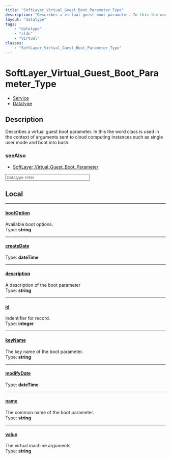 ```yaml
---
title: "SoftLayer_Virtual_Guest_Boot_Parameter_Type"
description: "Describes a virtual guest boot parameter. In this the word class is used in the context of arguments sent to cloud compu... "
layout: "datatype"
tags:
    - "datatype"
    - "sldn"
    - "Virtual"
classes:
    - "SoftLayer_Virtual_Guest_Boot_Parameter_Type"
---
```


# SoftLayer_Virtual_Guest_Boot_Parameter_Type
<div id='service-datatype'>
    <ul id='sldn-reference-tabs'>
    <li id='service'> <a href='/reference/services/SoftLayer_Virtual_Guest_Boot_Parameter_Type' >Service</a></li>    <li id='datatype'> <a href='/reference/datatypes/SoftLayer_Virtual_Guest_Boot_Parameter_Type' >Datatype</a></li>
    </ul>
</div>

## Description 


Describes a virtual guest boot parameter. In this the word class is used in the context of arguments sent to cloud computing instances such as single user mode and boot into bash. 



### seeAlso

* [SoftLayer_Virtual_Guest_Boot_Parameter](/reference/services/SoftLayer_Virtual_Guest_Boot_Parameter )




<!-- Filer BEGIN -->
<div class="view-filters">
        <div class="clearfix">
            <div class="search-input-box">
                <input placeholder="Datatype Filter" onkeyup="titleSearch(inputId='prop-input', divId='properties', elementClass='prop-row')" 
                    type="text" id="prop-input" value="" size="30" maxlength="128" class="form-text">
            </div>
        </div>
</div>
<!-- Filer END -->

<div id="properties" class="content">
<div id="localProperties" class="prop-content" >

## Local
<div class="prop-row">

-----
[bootOption]: #bootoption
#### [bootOption]
Available boot options.  
<span class="type-label">Type: </span>**string**  



</div>
<div class="prop-row">

-----
[createDate]: #createdate
#### [createDate]
  
<span class="type-label">Type: </span>**dateTime**  



</div>
<div class="prop-row">

-----
[description]: #description
#### [description]
A description of the boot parameter  
<span class="type-label">Type: </span>**string**  



</div>
<div class="prop-row">

-----
[id]: #id
#### [id]
Indentifier for record.  
<span class="type-label">Type: </span>**integer**  



</div>
<div class="prop-row">

-----
[keyName]: #keyname
#### [keyName]
The key name of the boot parameter.  
<span class="type-label">Type: </span>**string**  



</div>
<div class="prop-row">

-----
[modifyDate]: #modifydate
#### [modifyDate]
  
<span class="type-label">Type: </span>**dateTime**  



</div>
<div class="prop-row">

-----
[name]: #name
#### [name]
The common name of the boot parameter.  
<span class="type-label">Type: </span>**string**  



</div>
<div class="prop-row">

-----
[value]: #value
#### [value]
The virtual machine arguments  
<span class="type-label">Type: </span>**string**  



</div>
</div>
<!-- LOCAL PROPERTY END -->

</div>


